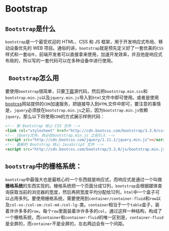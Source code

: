 # Bootstrap

## `Bootstrap`是什么

`bootstrap`是一个最受欢迎的 HTML、CSS 和 JS 框架，用于开发响应式布局、移动设备优先的 WEB 项目。通俗的讲，`bootstrap`就是预先定义好了一套优美的`CSS`样式和一套`组件`，前端开发者可以直接拿来使用，加速开发效率，并且他是响应式布局的，所以写的一套代码可以在多种设备中进行使用。

## ` Bootstrap`怎么用

要使用`bootstrap`很简单，只要[下载](https://github.com/twbs/bootstrap "")源代码，然后把`bootstrap.min.css`和`bootstrap.min.js`以及`jquery.min.js`导入到`html`文件中即可使用。或者是使用[bootcss](http://www.bootcss.com/ "")网站提供的`CDN`加速服务，把链接导入到`HTML`文件中即可，要注意的事情是，`jquery`必须放在`bootstrap.min.js`之前，因为`bootstrap.min.js`依赖`jquery`，那么以下将使用`CDN`的方式展示样例代码：

```html
<!-- 新 Bootstrap 核心 CSS 文件 -->
<link rel="stylesheet" href="http://cdn.bootcss.com/bootstrap/3.3.0/css/bootstrap.min.css">
<!-- jQuery文件。务必在bootstrap.min.js 之前引入 -->
<script src="http://cdn.bootcss.com/jquery/1.11.1/jquery.min.js"></script>
<!-- 最新的 Bootstrap 核心 JavaScript 文件 -->
<script src="http://cdn.bootcss.com/bootstrap/3.3.0/js/bootstrap.min.js"></script>
```
## `bootstrap`中的栅格系统：

`bootstrap`中最强大也是最核心的一个东西就是响应式，而响应式是通过一个叫做**栅格系统**的东西实现的。栅格系统把一个页面分成12列，`bootstrap`会根据媒体查询获取当前的浏览器的宽度，然后再把宽度平均分配给12列，`html`中一个盒子可以占用多列。要使用栅格系统，需要使用到`container/container-fluid`和`row`以及`col-xs-/col-sm-/col-md-/col-lg-`类。`container`相当于一个`table`盒子，装着许许多多的`row`，每个`row`里面装着许许多多的`col`，通过这样一种结构，构成了一个栅格系统，而`container`和`container-fluid`的唯一区别是，`container-fluid`是全屏的，而`container`不是全屏的，左右两边会有一个间距。